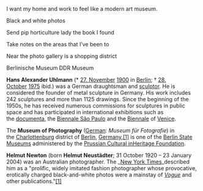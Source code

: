 I want my home and work to feel like a modern art museum.

Black and white photos

Send pip horticulture lady the book I found

Take notes on the areas that I’ve been to

Near the photo gallery is a shopping district

Berlinische Museum
DDR Museum

**Hans Alexander Uhlmann** (* [27. November](https://de.m.wikipedia.org/wiki/27._November "27. November") [1900](https://de.m.wikipedia.org/wiki/1900 "1900") in [Berlin](https://de.m.wikipedia.org/wiki/Berlin "Berlin"); † [28. October](https://de.m.wikipedia.org/wiki/28._Oktober "28. October") [1975](https://de.m.wikipedia.org/wiki/1975 "1975") ibid.) was a German draughtsman and [sculptor](https://de.m.wikipedia.org/wiki/Bildhauer "Sculptor"). He is considered the founder of metal sculpture in Germany. His work includes 242 sculptures and more than 1125 drawings. Since the beginning of the 1950s, he has received numerous commissions for sculptures in public space and has participated in international exhibitions such as the [documenta](https://de.m.wikipedia.org/wiki/Documenta "Documenta"), the [Biennale São Paulo](https://de.m.wikipedia.org/wiki/Biennale_S%C3%A3o_Paulo "São Paulo Biennale") and the [Biennale](https://de.m.wikipedia.org/wiki/Biennale_Venedig "Venice Biennale") of [Venice](https://de.m.wikipedia.org/wiki/Biennale_Venedig "Venice Biennale").



The **Museum of Photography** ([German](https://en.m.wikipedia.org/wiki/German_language "German language"): _Museum für Fotografie_) in the [Charlottenburg](https://en.m.wikipedia.org/wiki/Charlottenburg "Charlottenburg") district of [Berlin](https://en.m.wikipedia.org/wiki/Berlin "Berlin"), [Germany](https://en.m.wikipedia.org/wiki/Germany "Germany"),[[1]](https://en.m.wikipedia.org/wiki/Museum_of_Photography,_Berlin#cite_note-huffpost-1) is one of the [Berlin State Museums](https://en.m.wikipedia.org/wiki/Berlin_State_Museums "Berlin State Museums") administered by the [Prussian Cultural  inHeritage Foundation](https://en.m.wikipedia.org/wiki/Prussian_Cultural_Heritage_Foundation "Prussian Cultural Heritage Foundation").

**Helmut Newton** (born **Helmut Neustädter**; 31 October 1920 – 23 January 2004) was an Australian photographer. The _[New York Times](https://en.m.wikipedia.org/wiki/The_New_York_Times "The New York Times")_described him as a "prolific, widely imitated fashion photographer whose provocative, erotically charged black-and-white photos were a mainstay of _[Vogue](https://en.m.wikipedia.org/wiki/Vogue_(magazine) "Vogue (magazine)")_ and other publications."[[1]](https://en.m.wikipedia.org/wiki/Helmut_Newton#cite_note-obit-1)
